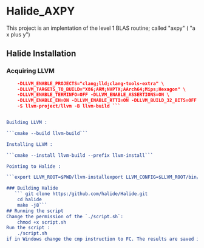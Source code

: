 # Halide_AXPY
This project is an implentation of the level 1 BLAS routine; called "axpy" ( "a x plus y")

## Halide Installation
### Acquiring LLVM

``` cmake -DCMAKE_BUILD_TYPE=Release \        
    -DLLVM_ENABLE_PROJECTS="clang;lld;clang-tools-extra" \        
    -DLLVM_TARGETS_TO_BUILD="X86;ARM;NVPTX;AArch64;Mips;Hexagon" \        
    -DLLVM_ENABLE_TERMINFO=OFF -DLLVM_ENABLE_ASSERTIONS=ON \        
    -DLLVM_ENABLE_EH=ON -DLLVM_ENABLE_RTTI=ON -DLLVM_BUILD_32_BITS=OFF \        
    -S llvm-project/llvm -B llvm-build ```


Building LLVM : 

```cmake --build llvm-build```

Installing LLVM :

```cmake --install llvm-build --prefix llvm-install```

Pointing to Halide :

```export LLVM_ROOT=$PWD/llvm-installexport LLVM_CONFIG=$LLVM_ROOT/bin/llvm-config```

### Building Halide
   ``` git clone https:/github.com/halide/Halide.git    
    cd halide    
    make -j8```
## Running the script 
Change the permission of the `./script.sh`:
    chmod +x script.sh
Run the script :
    ./script.sh
if in Windows change the cmp instruction to FC. The results are saved in the files `results_H.txt` and `results_C.txt`.The cmp instruction compare between the two files and return void if the two files are identical. 

